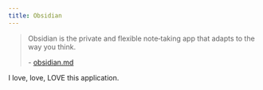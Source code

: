 ```yaml
---
title: Obsidian
---
```

> Obsidian is the private and flexible note‑taking app that adapts to the way you think.
>
> \- [obsidian.md](https://obsidian.md/)

I love, love, LOVE this application.